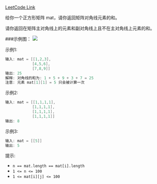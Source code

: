 [LeetCode Link](https://leetcode-cn.com/problems/matrix-diagonal-sum/)

给你一个正方形矩阵 mat，请你返回矩阵对角线元素的和。


请你返回在矩阵主对角线上的元素和副对角线上且不在主对角线上元素的和。  

###示例图：
![](https://assets.leetcode.com/uploads/2020/08/14/sample_1911.png)


示例1: 
```go
输入: mat = [[1,2,3],
            [4,5,6],
            [7,8,9]]
输出: 25
解释: 对角线的和为: 1 + 5 + 9 + 3 + 7 = 25
注意: 元素 mat[1][1] = 5 只会被计算一次
```


示例2: 
```go
输入: mat = [[1,1,1,1],
            [1,1,1,1],
            [1,1,1,1],
            [1,1,1,1]]
输出: 8
```


示例3: 
```go
输入: mat = [[5]]
输出: 5
```


提示: 
- `n == mat.length == mat[i].length`
- `1 <= n <= 100`
- `1 <= mat[i][j] <= 100`

